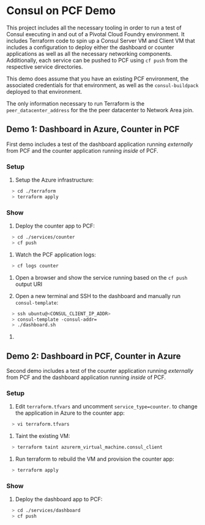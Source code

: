 # Consul on PCF Demo

This project includes all the necessary tooling in order to run a test of Consul
executing in and out of a Pivotal Cloud Foundry environment. It includes
Terraform code to spin up a Consul Server VM and Client VM that includes
a configuration to deploy either the dashboard or counter applications as well
as all the necessary networking components. Additionally, each service can be
pushed to PCF using `cf push` from the respective service directories.

This demo does assume that you have an existing PCF environment, the associated
credentials for that environment, as well as the `consul-buildpack` deployed
to that environment.

The only information necessary to run Terraform is the `peer_datacenter_address`
for the the peer datacenter to Network Area join.

## Demo 1: Dashboard in Azure, Counter in PCF

First demo includes a test of the dashboard application running _externally_
from PCF and the counter application running _inside_ of PCF.

### Setup

1. Setup the Azure infrastructure:

```bash
  > cd ./terraform
  > terraform apply
```

### Show

1. Deploy the counter app to PCF:

```bash
  > cd ./services/counter
  > cf push
```

1. Watch the PCF application logs:

```bash
  > cf logs counter
```

1. Open a browser and show the service running based on the `cf push` output URI

1. Open a new terminal and SSH to the dashboard and manually run
`consul-template`:

```bash
  > ssh ubuntu@<CONSUL_CLIENT_IP_ADDR>
  > consul-template -consul-addr=
  > ./dashboard.sh
```

1. 

## Demo 2: Dashboard in PCF, Counter in Azure

Second demo includes a test of the counter application running _externally_
from PCF and the dashboard application running _inside_ of PCF.

### Setup

1. Edit `terraform.tfvars` and uncomment `service_type=counter`. to change the
application in Azure to the counter app:

```bash
  > vi terraform.tfvars
```

1. Taint the existing VM:

```bash
  > terraform taint azurerm_virtual_machine.consul_client
```

1. Run terraform to rebuild the VM and provision the counter app:

```bash
  > terraform apply
```

### Show

1. Deploy the dashboard app to PCF:

```bash
  > cd ./services/dashboard
  > cf push
```
